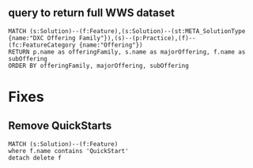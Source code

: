 ## query to return full WWS dataset

~~~
MATCH (s:Solution)--(f:Feature),(s:Solution)--(st:META_SolutionType {name:"DXC Offering Family"}),(s)--(p:Practice),(f)--(fc:FeatureCategory {name:"Offering"})
RETURN p.name as offeringFamily, s.name as majorOffering, f.name as subOffering
ORDER BY offeringFamily, majorOffering, subOffering
~~~

# Fixes 

## Remove QuickStarts
~~~
MATCH (s:Solution)--(f:Feature)
where f.name contains 'QuickStart'
detach delete f
~~~



